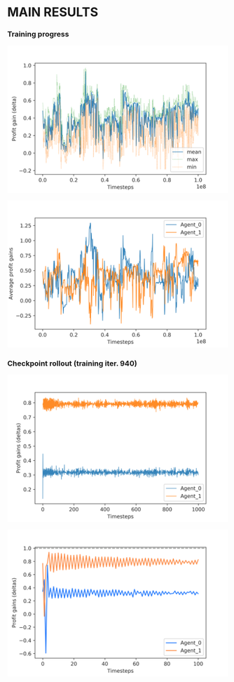 # MAIN RESULTS

### Training progress
![alt text](https://github.com/Lorenzo-Giardi/algorithmic-pricing/blob/master/train_results/Azure_ApexDQN_Disc/Plots_Training/training_metrics_0d.png)

![alt text](https://github.com/Lorenzo-Giardi/algorithmic-pricing/blob/master/train_results/Azure_ApexDQN_Disc/Plots_Training/training_metrics_4d.png)

### Checkpoint rollout (training iter. 940)
![alt text](https://github.com/Lorenzo-Giardi/algorithmic-pricing/blob/master/train_results/Azure_ApexDQN_Disc/Plots_940th_checkpoint/plot-deltas.png)

![](https://github.com/Lorenzo-Giardi/algorithmic-pricing/blob/master/train_results/Azure_ApexDQN_Disc/Plots_940th_checkpoint/deltas-irf.png)
